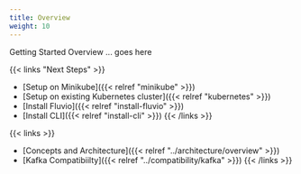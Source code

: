 ```yaml
---
title: Overview
weight: 10
---
```


Getting Started Overview ... goes here

{{< links "Next Steps" >}}
* [Setup on Minikube]({{< relref "minikube" >}})
* [Setup on existing Kubernetes cluster]({{< relref "kubernetes" >}})
* [Install Fluvio]({{< relref "install-fluvio" >}})
* [Install CLI]({{< relref "install-cli" >}})
{{< /links >}}

{{< links >}}
* [Concepts and Architecture]({{< relref "../architecture/overview" >}})
* [Kafka Compatibiilty]({{< relref "../compatibility/kafka" >}})
{{< /links >}}
